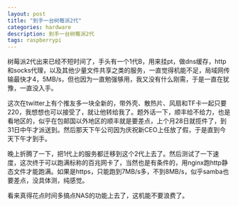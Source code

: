 ```yaml
---
layout: post
title: "到手一台树莓派2代"
categories: hardware
description: 到手一台树莓派2代
tags: raspberrypi
---
```

树莓派2代出来已经不短时间了，手头有一个1代B，用来挂pt，做dns缓存，http和socks代理，以及其他少量文件共享之类的服务，一直觉得机能不足，局域网传输最快才4，5MB/s，但也因为一直勉强够用，我又没有什么刚需，于是一直在犹豫，一直没入手。

这次在twitter上有个推友多一块全新的，带外壳、散热片、风扇和TF卡一起只要220，我想想也可以接受了，就让他转给我了。题外话一下，顺丰给不给力，也是看地区的，似乎在包邮国以外地区的顺丰就是要差点，上个月28日就揽件了，到31日中午才派送到。然后那天下午公司因为庆祝新CEO上任放了假，于是直到今天下午才到手。

晚上折腾了一下，把1代上的服务都迁移到这个2代上去了。然后测试了一下速度，这次终于可以跑满标称的百兆网卡了，当然也是有条件的，用nginx跑http静态文件才能跑满。如果是https，只能跑到7MB/s多，不到8MB/s，似乎samba也要差点，没具体测，纯感觉。

看来真得花点时间多搞点NAS的功能上去了，这机能不要浪费了。
